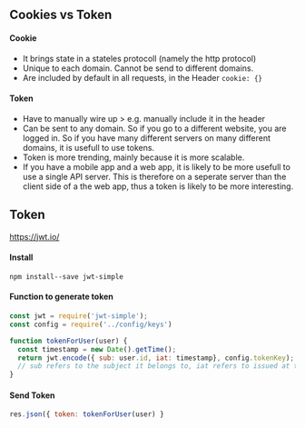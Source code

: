 ## Cookies vs Token

#### Cookie
- It brings state in a stateles protocoll (namely the http protocol)
- Unique to each domain. Cannot be send to different domains. 
- Are included by default in all requests, in the Header `cookie: {}`


#### Token
- Have to manually wire up > e.g. manually include it in the header
- Can be sent to any domain. So if you go to a different website, you are logged in. So if you have many different servers on many different domains, it is usefull to use tokens.
- Token is more trending, mainly because it is more scalable. 
- If you have a mobile app and a web app, it is  likely to be more usefull to use a single API server. This is therefore on a seperate server than the client side of a the web app, thus a token is likely to be more interesting.

## Token
https://jwt.io/

#### Install
```npm install--save jwt-simple```

#### Function to generate token
```js
const jwt = require('jwt-simple');
const config = require('../config/keys')

function tokenForUser(user) {
  const timestamp = new Date().getTime();
  return jwt.encode({ sub: user.id, iat: timestamp}, config.tokenKey);
  // sub refers to the subject it belongs to, iat refers to issued at time
}
```

#### Send Token
```js
res.json({ token: tokenForUser(user) }
```












